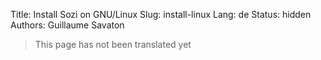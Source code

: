 Title: Install Sozi on GNU/Linux
Slug: install-linux
Lang: de
Status: hidden
Authors: Guillaume Savaton

> This page has not been translated yet
